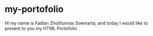 # my-portofolio
Hi my name is Fadlan Zholifunnas Soemarta, and today I would like to present to you my HTML Portofolio
